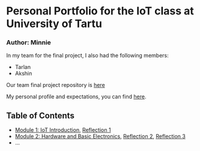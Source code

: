 # Personal Portfolio for the IoT class at University of Tartu

### Author:  Minnie 

In my team for the final project, I also had the following members:
- Tarlan
- Akshin

Our team final project repository is [here](https://github.com/Minnie1st/power-measurement)

My personal profile and expectations, you can find [here](Module01/README.md#task-personal-profile).

## Table of Contents

- [Module 1: IoT Introduction](Module01/README.md), 
  [Reflection 1](Reflections/ref01.md)
- [Module 2: Hardware and Basic Electronics](Module02/README.md),
  [Reflection 2](Reflections/ref02.md), [Reflection 3](Reflections/ref03.md)
- ...

